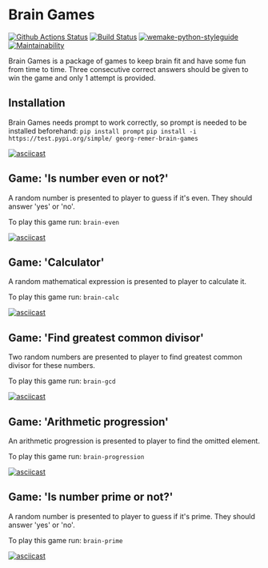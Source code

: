 # Brain Games
[![Github Actions Status](https://github.com/georg-remer/python-project-lvl1/workflows/Python%20CI/badge.svg)](https://github.com/georg-remer/python-project-lvl1/actions)
[![Build Status](https://travis-ci.org/georg-remer/python-project-lvl1.svg?branch=master)](https://travis-ci.org/georg-remer/python-project-lvl1)
[![wemake-python-styleguide](https://img.shields.io/badge/style-wemake-000000.svg)](https://github.com/wemake-services/wemake-python-styleguide)
[![Maintainability](https://api.codeclimate.com/v1/badges/936db6735ea6a4a580ed/maintainability)](https://codeclimate.com/github/georg-remer/python-project-lvl1/maintainability)

Brain Games is a package of games to keep brain fit and have some fun from time to time. Three consecutive correct answers should be given to win the game and only 1 attempt is provided.

## Installation

Brain Games needs prompt to work correctly, so prompt is needed to be installed beforehand:
`pip install prompt`
`pip install -i https://test.pypi.org/simple/ georg-remer-brain-games`

[![asciicast](https://asciinema.org/a/354459.svg)](https://asciinema.org/a/354459)

## Game: 'Is number even or not?'

A random number is presented to player to guess if it's even. They should answer 'yes' or 'no'.

To play this game run:
`brain-even`

[![asciicast](https://asciinema.org/a/354464.svg)](https://asciinema.org/a/354464)

## Game: 'Calculator'

A random mathematical expression is presented to player to calculate it.

To play this game run:
`brain-calc`

[![asciicast](https://asciinema.org/a/354463.svg)](https://asciinema.org/a/354463)

## Game: 'Find greatest common divisor'

Two random numbers are presented to player to find greatest common divisor for these numbers.

To play this game run:
`brain-gcd`

[![asciicast](https://asciinema.org/a/354465.svg)](https://asciinema.org/a/354465)

## Game: 'Arithmetic progression'

An arithmetic progression is presented to player to find the omitted element.

To play this game run:
`brain-progression`

[![asciicast](https://asciinema.org/a/354466.svg)](https://asciinema.org/a/354466)

## Game: 'Is number prime or not?'

A random number is presented to player to guess if it's prime. They should answer 'yes' or 'no'.

To play this game run:
`brain-prime`

[![asciicast](https://asciinema.org/a/354659.svg)](https://asciinema.org/a/354659)